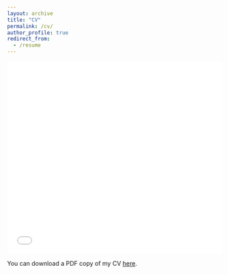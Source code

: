 ```yaml
---
layout: archive
title: "CV"
permalink: /cv/
author_profile: true
redirect_from:
  - /resume
---
```


<iframe src="/files/Grawe_Alexander_Academic_CV_en.pdf" width="100%" height="450" frameborder="no" border="0" marginwidth="0" marginheight="0"></iframe>

You can download a PDF copy of my CV [here](/files/Grawe_Alexander_Academic_CV_en.pdf).